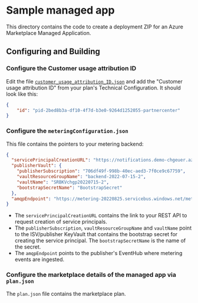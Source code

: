 # Sample managed app

This directory contains the code to create a deployment ZIP for an Azure Marketplace Managed Application.

## Configuring and Building

### Configure the Customer usage attribution ID

Edit the file [`customer_usage_attribution_ID.json`](./customer_usage_attribution_ID.json) and add the "Customer usage attribution ID" from your plan's Technical Configuration. It should look like this:

```json
{
	"id": "pid-2bed8b3a-df10-4f7d-b3e0-9264d1252055-partnercenter"
}
```

### Configure the `meteringConfiguration.json` 

This file contains the pointers to your metering backend:

```json
{
  "servicePrincipalCreationURL": "https://notifications.demo-chgeuer.azureisv.com",
  "publisherVault": {
    "publisherSubscription": "706df49f-998b-40ec-aed3-7f0ce9c67759",
    "vaultResourceGroupName": "backend-2022-07-15-2",
    "vaultName": "SRBKVchgp20220715-2",
    "bootstrapSecretName": "BootstrapSecret"
  },
  "amqpEndpoint": "https://metering-20220825.servicebus.windows.net/metering"
}
```

  - The `servicePrincipalCreationURL` contains the link to your REST API to request creation of service principals.
  - The `publisherSubscription`, `vaultResourceGroupName` and `vaultName` point to the ISV/publisher KeyVault that contains the bootstrap secret for creating the service principal. The `bootstrapSecretName` is the name of the secret.
  - The `amqpEndpoint` points to the publisher's EventHub where metering events are ingested.

### Configure the marketplace details of the managed app via `plan.json`

The `plan.json` file contains the marketplace plan. 